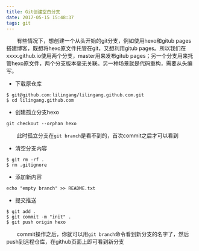 ```yaml
---
title: Git创建空白分支
date: 2017-05-15 15:48:37
tags: git
---
```

&emsp;&emsp;有些情况下，想创建一个从头开始的git分支，例如使用hexo和gitub pages搭建博客，既想将hexo原文件托管在git，又想利用gitub pages。所以我们在xxxx.github.io使用两个分支，master用来发布gitub pages；另一个分支用来托管hexo原文件，两个分支版本毫无关联。另一种场景就是代码重构，需要从头编写。

- 下载原仓库
```
$ git@github.com:lilingang/lilingang.github.com.git
$ cd lilingang.github.com
```

- 创建孤立分支hexo
```
git checkout --orphan hexo
```
&emsp;&emsp;此时孤立分支在`git branch`是看不到的，首次commit之后才可以看到


- 清空分支内容
```
$ git rm -rf .
$ rm .gitignore
```

- 添加新内容
```
echo "empty branch" >> README.txt
```

- 提交推送
```
$ git add .
$ git commit -m "init" .
$ git push origin hexo
```
&emsp;&emsp;commit操作之后，你就可以用```git branch```命令看到新分支的名字了，然后push到远程仓库，在github页面上即可看到新分支